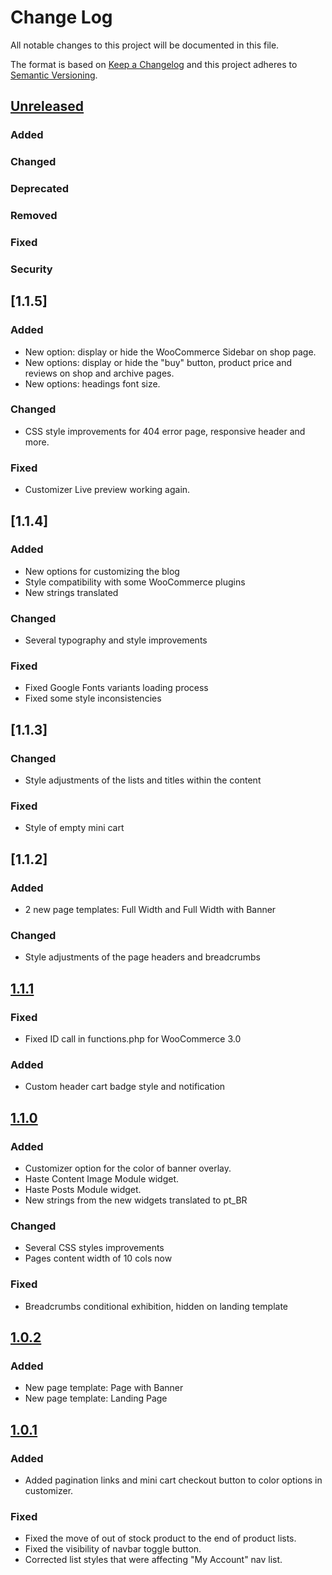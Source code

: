 # Change Log
All notable changes to this project will be documented in this file.

The format is based on [Keep a Changelog](http://keepachangelog.com/)
and this project adheres to [Semantic Versioning](http://semver.org/).

## [Unreleased]
### Added
### Changed
### Deprecated
### Removed
### Fixed
### Security

## [1.1.5]
### Added
- New option: display or hide the WooCommerce Sidebar on shop page.
- New options: display or hide the "buy" button, product price and reviews on shop and archive pages.
- New options: headings font size.
### Changed
- CSS style improvements for 404 error page, responsive header and more.
### Fixed
- Customizer Live preview working again.

## [1.1.4]
### Added
- New options for customizing the blog
- Style compatibility with some WooCommerce plugins
- New strings translated
### Changed
- Several typography and style improvements
### Fixed
- Fixed Google Fonts variants loading process
- Fixed some style inconsistencies

## [1.1.3]
### Changed
- Style adjustments of the lists and titles within the content
### Fixed
- Style of empty mini cart

## [1.1.2]
### Added
- 2 new page templates: Full Width and Full Width with Banner
### Changed
- Style adjustments of the page headers and breadcrumbs

## [1.1.1]
### Fixed
- Fixed ID call in functions.php for WooCommerce 3.0
### Added
- Custom header cart badge style and notification

## [1.1.0]
### Added
- Customizer option for the color of banner overlay.
- Haste Content Image Module widget.
- Haste Posts Module widget.
- New strings from the new widgets translated to pt_BR
### Changed
- Several CSS styles improvements
- Pages content width of 10 cols now
### Fixed
- Breadcrumbs conditional exhibition, hidden on landing template

## [1.0.2]
### Added
- New page template: Page with Banner
- New page template: Landing Page

## [1.0.1]
### Added
- Added pagination links and mini cart checkout button to color options in customizer.
### Fixed
- Fixed the move of out of stock product to the end of product lists.
- Fixed the visibility of navbar toggle button.
- Corrected list styles that were affecting "My Account" nav list.

[Unreleased]: https://bitbucket.org/hastedesign/haste-store/compare/v1.1.1..HEAD
[1.1.1]: https://bitbucket.org/hastedesign/haste-store/compare/v1.1.1..1.1.0
[1.1.0]: https://bitbucket.org/hastedesign/haste-store/compare/v1.1.0..1.0.2
[1.0.2]: https://bitbucket.org/hastedesign/haste-store/compare/v1.0.2..v1.0.1
[1.0.1]: https://bitbucket.org/hastedesign/haste-store/compare/v1.0.1..v1.0.0
[1.0.0]: https://bitbucket.org/hastedesign/haste-store/compare/v1.0.0..v0.0.3
[0.0.3]: https://bitbucket.org/hastedesign/haste-store/compare/v0.0.3..v0.0.2
[0.0.2]: https://bitbucket.org/hastedesign/haste-store/compare/v0.0.2..v0.0.1
[0.0.1]: https://bitbucket.org/hastedesign/haste-store/compare/v0.0.1..HEAD
